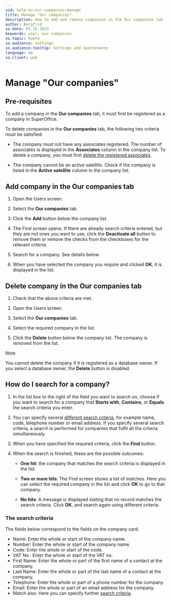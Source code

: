 ```yaml
---
uid: help-no-our-companies-manage
title: Manage "Our companies"
description: How to add and remove companies in the Our companies tab
author: Bergfrid
so.date: 03.15.2023
keywords: user, our companies
so.topic: howto
so.audience: settings
so.audience.tooltip: Settings and maintenance
language: no
so.client: web
---
```


# Manage "Our companies"

## Pre-requisites

To add a company in the **Our companies** tab, it must first be registered as a company in SuperOffice.

To delete companies in the **Our companies** tab, the following two criteria must be satisfied:

* The company must not have any associates registered. The number of associates is displayed in the **Associates** column in the company list. To delete a company, you must first [delete the registered associates][2].

* The company cannot be an active satellite. Check if the company is listed in the **Active satellite** column in the company list.

## Add company in the Our companies tab

1. Open the Users screen.

2. Select the **Our companies** tab.

3. Click the **Add** button below the company list.

4. The Find screen opens. If there are already search criteria entered, but they are not ones you want to use, click the **Deactivate all** button to remove them or remove the checks from the checkboxes for the relevant criteria.

5. Search for a company. See details below.

6. When you have selected the company you require and clicked **OK**, it is displayed in the list.

## Delete company in the Our companies tab

1. Check that the above criteria are met.

1. Open the Users screen.

1. Select the **Our companies** tab.

1. Select the required company in the list.

1. Click the **Delete** button below the company list. The company is removed from the list.

> [!NOTE]
> You cannot delete the company if it is registered as a database owner. If you select a database owner, the **Delete** button is disabled.

## How do I search for a company?

1. In the list box to the right of the field you want to search on, choose if you want to search for a company that **Starts with**, **Contains**, or **Equals** the search criteria you enter.

2. You can specify several [different search criteria](#criteria), for example name, code, telephone number or email address. If you specify several search criteria, a search is performed for companies that fulfil all the criteria simultaneously.

3. When you have specified the required criteria, click the **Find** button.

4. When the search is finished, these are the possible outcomes:

    * **One hit**: the company that matches the search criteria is displayed in the list.

    * **Two or more hits**: The Find screen shows a list of matches. Here you can select the required company in the list and click **OK** to go to that company.

    * **No hits**: A message is displayed stating that no record matches the search criteria. Click **OK**, and search again using different criteria.

### <a id="criteria" />The search criteria

The fields below correspond to the fields on the company card.

* Name: Enter the whole or start of the company name.
* Number: Enter the whole or start of the company name.
* Code: Enter the whole or start of the code.
* VAT No.: Enter the whole or start of the VAT no.
* First Name: Enter the whole or part of the first name of a contact at the company.
* Last Name: Enter the whole or part of the last name of a contact at the company.
* Telephone: Enter the whole or part of a phone number for the company.
* Email: Enter the whole or part of an email address for the company.
* Match also: Here you can specify further [search criteria][1].

<!-- Referenced links -->
[1]: ../../../search-options/learn/search-criteria.md
[2]: delete-user.md

<!-- Referenced images -->

